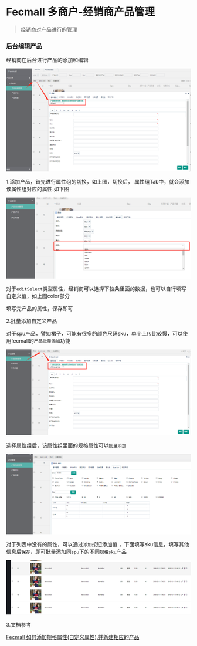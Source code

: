 Fecmall 多商户-经销商产品管理
===========


> 经销商对产品进行的管理


### 后台编辑产品

经销商在后台进行产品的添加和编辑

![](images/bb71.png)


1.添加产品，首先进行属性组的切换，如上图，切换后，
属性组Tab中，就会添加该属性组对应的属性.如下图


![](images/bb72.png)

对于`editSelect`类型属性，经销商可以选择下拉条里面的数据，也可以自行填写自定义值，如上图color部分


填写完产品的属性，保存即可



2.批量添加自定义产品


对于spu产品，譬如裙子，可能有很多的颜色尺码sku，单个上传比较慢，可以使用fecmall的`产品批量添加`功能


![](images/bb74.png)

选择属性组后，该属性组里面的规格属性可以`批量添加`

![](images/bb75.png)


对于列表中没有的属性，可以通过`添加`按钮添加值
，下面填写sku信息，填写其他信息后`保存`，即可批量添加同`spu`下的不同`规格sku`产品


![](images/bb76.png)



3.文档参考


[Fecmall 如何添加规格属性(自定义属性),并新建相应的产品](http://www.fecmall.com/doc/fecshop-guide/instructions/cn-2.0/guide-fecmall_add_attr_custom_option.html)






